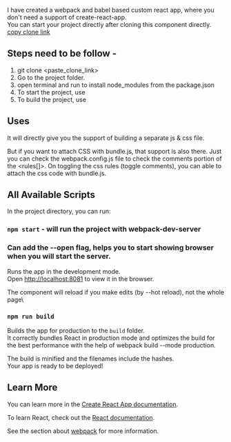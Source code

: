 I have created a webpack and babel based custom react app, where you don't need a support of create-react-app. \
You can start your project directly after cloning this component directly. [copy clone link](https://github.com/souvik1000/custom-react-app.git)

## Steps need to be follow -

1. git clone <paste_clone_link>
2. Go to the project folder.
3. open terminal and run <npm i> to install node_modules from the package.json
4. To start the project, use <npm start>
5. To build the project, use <npm run build>

## Uses

It will directly give you the support of building a separate js & css file.

But if you want to attach CSS with bundle.js, that support is also there. Just you can check the webpack.config.js file to check the comments portion of the <rules[]>. On toggling the css rules (toggle comments), you can able to attach the css code with bundle.js.

## All Available Scripts

In the project directory, you can run:

### `npm start` - will run the project with webpack-dev-server

### Can add the --open flag, helps you to start showing browser when you will start the server.

Runs the app in the development mode.\
Open [http://localhost:8081](http://localhost:8081) to view it in the browser.

The component will reload if you make edits (by --hot reload), not the whole page\

### `npm run build`

Builds the app for production to the `build` folder.\
It correctly bundles React in production mode and optimizes the build for the best performance with the help of webpack build --mode production.

The build is minified and the filenames include the hashes.\
Your app is ready to be deployed!

## Learn More

You can learn more in the [Create React App documentation](https://facebook.github.io/create-react-app/docs/getting-started).

To learn React, check out the [React documentation](https://reactjs.org/).

See the section about [webpack](https://webpack.js.org/concepts/) for more information.
